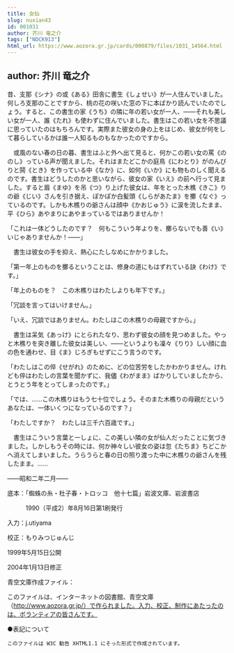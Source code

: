 ```yaml
---
title: 女仙
slug: nuxian43
id: 001031
author: 芥川 竜之介
tags: ["NDCK913"]
html_url: https://www.aozora.gr.jp/cards/000879/files/1031_14564.html
---
```


## author: 芥川 竜之介

昔、支那《シナ》の或《ある》田舎に書生《しょせい》が一人住んでいました。何しろ支那のことですから、桃の花の咲いた窓の下に本ばかり読んでいたのでしょう。すると、この書生の家《うち》の隣に年の若い女が一人、――それも美しい女が一人、誰《たれ》も使わずに住んでいました。書生はこの若い女を不思議に思っていたのはもちろんです。実際また彼女の身の上をはじめ、彼女が何をして暮らしているかは誰一人知るものもなかったのですから。

　或風のない春の日の暮、書生はふと外へ出て見ると、何かこの若い女の罵《ののし》っている声が聞えました。それはまたどこかの庭鳥《にわとり》がのんびりと鬨《とき》を作っている中《なか》に、如何《いか》にも物ものしく聞えるのです。書生はどうしたのかと思いながら、彼女の家《いえ》の前へ行って見ました。すると眉《まゆ》を吊《つ》り上げた彼女は、年をとった木樵《きこ》りの爺《じい》さんを引き据え、ぽかぽか白髪頭《しらがあたま》を擲《なぐ》っているのです。しかも木樵りの爺さんは顔中《かおじゅう》に涙を流したまま、平《ひら》あやまりにあやまっているではありませんか！

「これは一体どうしたのです？　何もこういう年よりを、擲らないでも善《い》いじゃありませんか！――」

　書生は彼女の手を抑え、熱心にたしなめにかかりました。

「第一年上のものを擲るということは、修身の道にもはずれている訣《わけ》です。」

「年上のものを？　この木樵りはわたしよりも年下です。」

「冗談を言ってはいけません。」

「いえ、冗談ではありません。わたしはこの木樵りの母親ですから。」

　書生は呆気《あっけ》にとられたなり、思わず彼女の顔を見つめました。やっと木樵りを突き離した彼女は美しい、――というよりも凜々《りり》しい顔に血の色を通わせ、目《ま》じろぎもせずにこう言うのです。

「わたしはこの倅《せがれ》のために、どの位苦労をしたかわかりません。けれども倅はわたしの言葉を聞かずに、我儘《わがまま》ばかりしていましたから、とうとう年をとってしまったのです。」

「では、……この木樵りはもう七十位でしょう。そのまた木樵りの母親だというあなたは、一体いくつになっているのです？」

「わたしですか？　わたしは三千六百歳です。」

　書生はこういう言葉と一しょに、この美しい隣の女が仙人だったことに気づきました。しかしもうその時には、何か神々しい彼女の姿は忽《たちま》ちどこかへ消えてしまいました。うらうらと春の日の照り渡った中に木樵りの爺さんを残したまま。……

――昭和二年二月――













底本：「蜘蛛の糸・杜子春・トロッコ　他十七篇」岩波文庫、岩波書店


　　　1990（平成2）年8月16日第1刷発行

入力：j.utiyama

校正：もりみつじゅんじ

1999年5月15日公開

2004年1月13日修正

青空文庫作成ファイル：

このファイルは、インターネットの図書館、青空文庫（http://www.aozora.gr.jp/）で作られました。入力、校正、制作にあたったのは、ボランティアの皆さんです。









●表記について


	このファイルは W3C 勧告 XHTML1.1 にそった形式で作成されています。